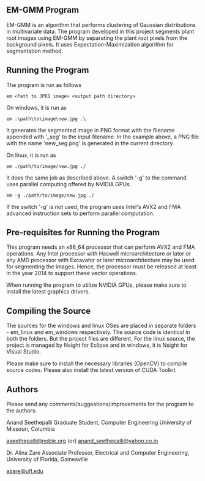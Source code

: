 EM-GMM Program
--------------

EM-GMM is an algorithm that performs clustering of Gaussian distributions
in multivariate data. The program developed in this project segments plant root 
images  using EM-GMM by separating the plant root pixels from the background 
pixels. It uses Expectation-Maximization algorithm for segmentation method.

Running the Program
-------------------
The program is run as follows

    em <Path to JPEG image> <output path directory>

On windows, it is run as

    em .\path\to\image\new.jpg .\

It generates the segmented image in PNG format with the filename appended with 
'_seg' to the input filename. In the example above, a PNG file with the name
'new_seg.png' is generated in the current directory.

On linux, it is run as

    em ./path/to/image/new.jpg ./

It does the same job as described above. A switch '-g' to the command uses 
parallel computing offered by NVIDIA GPUs.

    em -g ./path/to/image/new.jpg ./

If the switch '-g' is not used, the program uses Intel's AVX2 and FMA advanced
instruction sets to perform parallel computation. 

Pre-requisites for Running the Program
--------------------------------------
This program needs an x86_64 processor that can perform AVX2 and FMA operations.
Any Intel processor with Haswell microarchitecture or later or any AMD processor
with Excavator or later microarchitecture may be used for segmenting the images. 
Hence, the processor must be released at least in the year 2014 to support these 
vector operations.

When running the program to utilize NVIDIA GPUs, please make sure to install the
latest graphics drivers.

Compiling the Source
--------------------
The sources for the windows and linux OSes are placed in separate folders - em_linux
and em_windows respectively. The source code is identical in both the folders. But 
the project files are different. For the linux source, the project is managed by
Nsight for Eclipse and in windows, it is Nsight for Visual Studio.

Please make sure to install the necessary libraries (OpenCV) to compile source codes. 
Please also install the latest version of CUDA Toolkit.

Authors
-------
Please send any comments/suggestions/improvements for the program to the authors:

Anand Seethepalli
Graduate Student,
Computer Engineering
University of Missouri, Columbia

aseethepalli@noble.org (or)
anand_seethepalli@yahoo.co.in

Dr. Alina Zare
Associate Professor,
Electrical and Computer Engineering,
University of Florida, Gainesville

azare@ufl.edu



